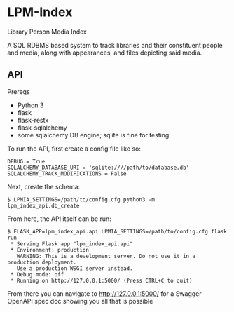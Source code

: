 # LPM-Index
Library Person Media Index

A SQL RDBMS based system to track libraries and their constituent people and media, along with appearances, and files depicting said media.

## API

Prereqs
- Python 3
- flask
- flask-restx
- flask-sqlalchemy
- some sqlalchemy DB engine; sqlite is fine for testing

To run the API, first create a config file like so:

```
DEBUG = True
SQLALCHEMY_DATABASE_URI = 'sqlite:////path/to/database.db'
SQLALCHEMY_TRACK_MODIFICATIONS = False
```

Next, create the schema:
```
$ LPMIA_SETTINGS=/path/to/config.cfg python3 -m lpm_index_api.db_create
```

From here, the API itself can be run:
```
$ FLASK_APP=lpm_index_api.api LPMIA_SETTINGS=/path/to/config.cfg flask run
 * Serving Flask app "lpm_index_api.api"
 * Environment: production
   WARNING: This is a development server. Do not use it in a production deployment.
   Use a production WSGI server instead.
 * Debug mode: off
 * Running on http://127.0.0.1:5000/ (Press CTRL+C to quit)
```

From there you can navigate to http://127.0.0.1:5000/ for a Swagger OpenAPI spec doc showing you all that is possible
